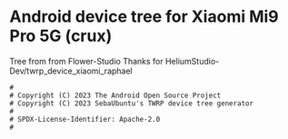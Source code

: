 # Android device tree for Xiaomi Mi9 Pro 5G (crux)
Tree from from Flower-Studio
Thanks for HeliumStudio-Dev/twrp_device_xiaomi_raphael
```
#
# Copyright (C) 2023 The Android Open Source Project
# Copyright (C) 2023 SebaUbuntu's TWRP device tree generator
#
# SPDX-License-Identifier: Apache-2.0
#
```
